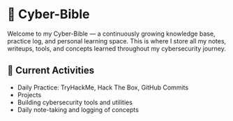 # 🧠 Cyber-Bible

Welcome to my Cyber-Bible — a continuously growing knowledge base, practice log, and personal learning space. This is where I store all my notes, writeups, tools, and concepts learned throughout my cybersecurity journey.

## 🚀 Current Activities
- Daily Practice: TryHackMe, Hack The Box, GitHub Commits
- Projects 
- Building cybersecurity tools and utilities
- Daily note-taking and logging of concepts
